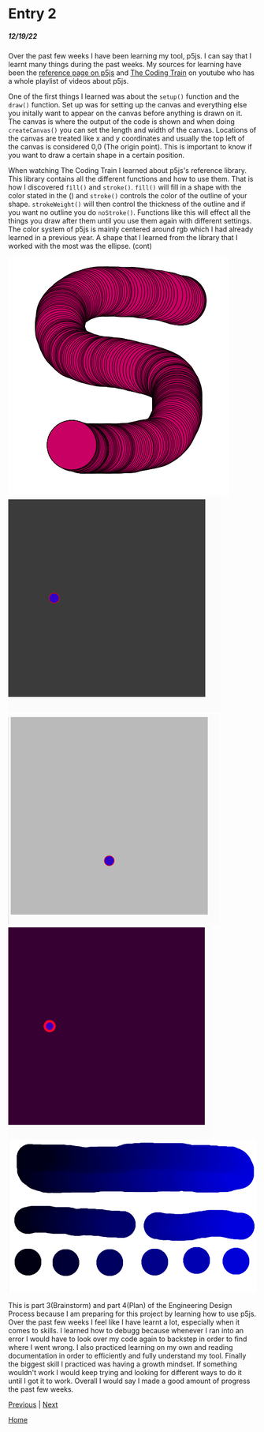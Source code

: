 # Entry 2
##### 12/19/22

Over the past few weeks I have been learning my tool, p5js. I can say that I learnt many things during the past weeks. My sources for learning have been the [reference page on p5js](https://p5js.org/reference/) and [The Coding Train](https://www.youtube.com/playlist?list=PLglp04UYZK_PrN6xWo_nJ-8kzyXDyFUwi) on youtube who has a whole playlist of videos about p5js.

One of the first things I learned was about the `setup()` function and the `draw()` function. Set up was for setting up the canvas and everything else you initally want to appear on the canvas before anything is drawn on it. The canvas is where the output of the code is shown and when doing `createCanvas()` you can set the length and width of the canvas. Locations of the canvas are treated like x and y coordinates and usually the top left of the canvas is considered 0,0 (The origin point). This is important to know if you want to draw a certain shape in a certain position.

When watching The Coding Train I learned about p5js's reference library. This library contains all the different functions and how to use them. That is how I discovered `fill()` and `stroke()`. `fill()` will fill in a shape with the color stated in the () and `stroke()` controls the color of the outline of your shape. `strokeWeight()` will then control the thickness of the outline and if you want no outline you do `noStroke()`. Functions like this will effect all the things you draw after them until you use them again with different settings. The color system of p5js is mainly centered around rgb which I had already learned in a previous year. A shape that I learned from the library that I worked with the most was the ellipse. (cont)

![not found](../images/p5js-testing-screenshot-1.PNG)
![not found](../images/p5js-testing-screenshot-2.PNG)
![not found](../images/p5js-testing-screenshot-3.PNG)
![not found](../images/p5js-testing-screenshot-4.PNG)
![not found](../images/p5js-testing-screenshot-5.PNG)

This is part 3(Brainstorm) and part 4(Plan) of the Engineering Design Process because I am preparing for this project by learning how to use p5js. Over the past few weeks I feel like I have learnt a lot, especially when it comes to skills. I learned how to debugg because whenever I ran into an error I would have to look over my code again to backstep in order to find where I went wrong. I also practiced learning on my own and reading documentation in order to efficiently and fully understand my tool. Finally the biggest skill I practiced was having a growth mindset. If something wouldn't work I would keep trying and looking for different ways to do it until I got it to work. Overall I would say I made a good amount of progress the past few weeks.

[Previous](entry01.md) | [Next](entry03.md)

[Home](../README.md)
